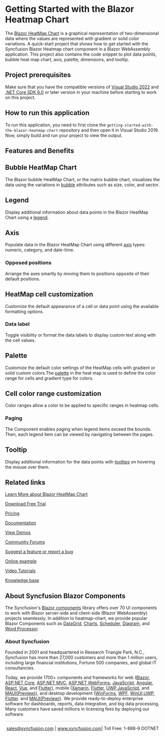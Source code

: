 # Getting Started with the Blazor Heatmap Chart

The [Blazor HeatMap Chart](https://www.syncfusion.com/blazor-components/blazor-heatmap-chart?utm_source=github&utm_medium=listing&utm_campaign=blazor-heatmap-chart-github-samples) is a graphical representation of two-dimensional data where the values are represented with gradient or solid color variations. A quick-start project that shows how to get started with the Syncfusion Blazor Heatmap chart component in a Blazor WebAssembly application. This project also contains the code snippet to plot data points, bubble heat map chart, axis, palette, dimensions, and tooltip.

## Project prerequisites
Make sure that you have the compatible versions of [Visual Studio 2022](https://visualstudio.microsoft.com/downloads/ ) and [.NET Core SDK 6.0](https://dotnet.microsoft.com/en-us/download/dotnet/6.0) or later version in your machine before starting to work on this project.

## How to run this application
To run this application, you need to first clone the `getting-started-with-the-blazor-heatmap-chart` repository and then open it in Visual Studio 2019. Now, simply build and run your project to view the output.

## Features and Benefits

## Bubble HeatMap Chart
The Blazor bubble HeatMap Chart, or the matrix bubble chart, visualizes the data using the variations in [bubble](https://blazor.syncfusion.com/documentation/heatmap-chart/bubble-heatmap?utm_source=github&utm_medium=listing&utm_campaign=blazor-heatmap-chart-github-samples) attributes such as size, color, and sector.

## Legend
Display additional information about data points in the Blazor HeatMap Chart using a [legend](https://blazor.syncfusion.com/documentation/heatmap-chart/legend?utm_source=github&utm_medium=listing&utm_campaign=blazor-heatmap-chart-github-samples).

## Axis
Populate data in the Blazor HeatMap Chart using different [axis](https://blazor.syncfusion.com/documentation/heatmap-chart/axis?utm_source=github&utm_medium=listing&utm_campaign=blazor-heatmap-chart-github-samples) types: numeric, category, and date-time.

### Opposed positions
Arrange the axes smartly by moving them to positions opposite of their default positions.

## HeatMap cell customization
Customize the default appearance of a cell or data point using the available formatting options.

### Data label
Toggle visibility or format the data labels to display custom text along with the cell values.

## Palette
Customize the default color settings of the HeatMap cells with gradient or solid custom colors.The [palette](https://blazor.syncfusion.com/documentation/heatmap-chart/palette?utm_source=github&utm_medium=listing&utm_campaign=blazor-heatmap-chart-github-samples) in the heat map is used to define the color range for cells and gradient type for colors.

## Cell color range customization
Color ranges allow a color to be applied to specific ranges in heatmap cells.

### Paging
The Component enables paging when legend items exceed the bounds. Then, each legend item can be viewed by navigating between the pages.

## Tooltip
Display additional information for the data points with [tooltips](https://blazor.syncfusion.com/documentation/heatmap-chart/tooltip?utm_source=github&utm_medium=listing&utm_campaign=blazor-heatmap-chart-github-samples) on hovering the mouse over them.


## Related links
[Learn More about Blazor HeatMap Chart](https://www.syncfusion.com/blazor-components/blazor-heatmap-chart?utm_source=github&utm_medium=listing&utm_campaign=blazor-heatmap-chart-github-samples)

[Download Free Trial](https://www.syncfusion.com/downloads/blazor?utm_source=github&utm_medium=listing&utm_campaign=blazor-heatmap-chart-github-samples)

[Pricing](https://www.syncfusion.com/sales/products/blazor?utm_source=github&utm_medium=listing&utm_campaign=blazor-heatmap-chart-github-samples)

[Documentation](https://blazor.syncfusion.com/documentation/heatmap-chart/getting-started?utm_source=github&utm_medium=listing&utm_campaign=blazor-heatmap-chart-github-samples)

[View Demos](https://github.com/SyncfusionExamples/getting-started-with-the-blazor-heatmap-chart?utm_source=github&utm_medium=listing&utm_campaign=blazor-heatmap-chart-github-samples)

[Community Forums](https://www.syncfusion.com/forums/blazor-components?utm_source=github&utm_medium=listing&utm_campaign=blazor-heatmap-chart-github-samples)

[Suggest a feature or report a bug](https://www.syncfusion.com/feedback/blazor-components?utm_source=github&utm_medium=listing&utm_campaign=blazor-heatmap-chart-github-samples)

[Online example](https://blazor.syncfusion.com/demos/heatmap-chart/default-functionalities?theme=bootstrap5?utm_source=github&utm_medium=listing&utm_campaign=blazor-heatmap-chart-github-samples)

[Video Tutorials](https://www.syncfusion.com/tutorial-videos/blazor/heatmap-chart?utm_source=github&utm_medium=listing&utm_campaign=blazor-heatmap-chart-github-samples)

[Knowledge base](https://www.syncfusion.com/kb/blazor-components?utm_source=github&utm_medium=listing&utm_campaign=blazor-heatmap-chart-github-samples)


## About Syncfusion Blazor Components
The Syncfusion's [Blazor components](https://www.syncfusion.com/blazor-components?utm_source=github&utm_medium=listing&utm_campaign=blazor-heatmap-chart-github-samples) library offers over 70 UI components to work with Blazor server-side and client-side (Blazor WebAssembly) projects seamlessly. In addition to heatmap-chart, we provide popular Blazor Components such as [DataGrid](https://www.syncfusion.com/blazor-components/blazor-datagrid?utm_source=github&utm_medium=listing&utm_campaign=blazor-heatmap-chart-github-samples), [Charts](https://www.syncfusion.com/blazor-components/blazor-charts?utm_source=github&utm_medium=listing&utm_campaign=blazor-heatmap-chart-github-samples), [Scheduler](https://www.syncfusion.com/blazor-components/blazor-scheduler?utm_source=github&utm_medium=listing&utm_campaign=blazor-heatmap-chart-github-samples), [Diagram](https://www.syncfusion.com/blazor-components/blazor-diagram?utm_source=github&utm_medium=listing&utm_campaign=blazor-heatmap-chart-github-samples), and [Word Processor](https://www.syncfusion.com/blazor-components/blazor-word-processor?utm_source=github&utm_medium=listing&utm_campaign=blazor-heatmap-chart-github-samples).

### About Syncfusion
Founded in 2001 and headquartered in Research Triangle Park, N.C., Syncfusion has more than 27,000 customers and more than 1 million users, including large financial institutions, Fortune 500 companies, and global IT consultancies.

Today, we provide 1700+ components and frameworks for web ([Blazor](https://www.syncfusion.com/blazor-components?utm_source=github&utm_medium=listing&utm_campaign=blazor-heatmap-chart-github-samples), [ASP.NET Core](https://www.syncfusion.com/aspnet-core-ui-controls?utm_source=github&utm_medium=listing&utm_campaign=blazor-heatmap-chart-github-samples), [ASP.NET MVC](https://www.syncfusion.com/aspnet-mvc-ui-controls?utm_source=github&utm_medium=listing&utm_campaign=blazor-heatmap-chart-github-samples), [ASP.NET WebForms](https://www.syncfusion.com/jquery/aspnet-webforms-ui-controls?utm_source=github&utm_medium=listing&utm_campaign=blazor-heatmap-chart-github-samples), [JavaScript](https://www.syncfusion.com/javascript-ui-controls?utm_source=github&utm_medium=listing&utm_campaign=blazor-heatmap-chart-github-samples), [Angular](https://www.syncfusion.com/angular-ui-components?utm_source=github&utm_medium=listing&utm_campaign=blazor-heatmap-chart-github-samples), [React](https://www.syncfusion.com/react-ui-components?utm_source=github&utm_medium=listing&utm_campaign=blazor-heatmap-chart-github-samples), [Vue](https://www.syncfusion.com/vue-ui-components?utm_source=github&utm_medium=listing&utm_campaign=blazor-heatmap-chart-github-samples), and [Flutter](https://www.syncfusion.com/flutter-widgets?utm_source=github&utm_medium=listing&utm_campaign=blazor-heatmap-chart-github-samples)), mobile ([Xamarin](https://www.syncfusion.com/xamarin-ui-controls?utm_source=github&utm_medium=listing&utm_campaign=blazor-heatmap-chart-github-samples), [Flutter](https://www.syncfusion.com/flutter-widgets?utm_source=github&utm_medium=listing&utm_campaign=blazor-heatmap-chart-github-samples), [UWP](https://www.syncfusion.com/uwp-ui-controls?utm_source=github&utm_medium=listing&utm_campaign=blazor-heatmap-chart-github-samples),[JavaScript](https://www.syncfusion.com/javascript-ui-controls?utm_source=github&utm_medium=listing&utm_campaign=blazor-heatmap-chart-github-samples), and [MAUI(Preview)](https://www.syncfusion.com/maui-controls?utm_source=github&utm_medium=listing&utm_campaign=blazor-heatmap-chart-github-samples)), and desktop development ([WinForms](https://www.syncfusion.com/winforms-ui-controls?utm_source=github&utm_medium=listing&utm_campaign=blazor-heatmap-chart-github-samples), [WPF](https://www.syncfusion.com/wpf-controls?utm_source=github&utm_medium=listing&utm_campaign=blazor-heatmap-chart-github-samples), [WinUI](https://www.syncfusion.com/winui-controls?utm_source=github&utm_medium=listing&utm_campaign=blazor-heatmap-chart-github-samples),[UWP](https://www.syncfusion.com/uwp-ui-controls?utm_source=github&utm_medium=listing&utm_campaign=blazor-heatmap-chart-github-samples), [Flutter](https://www.syncfusion.com/flutter-widgets?utm_source=github&utm_medium=listing&utm_campaign=blazor-heatmap-chart-github-samples). and [MAUI(Preview)](https://www.syncfusion.com/maui-controls?utm_source=github&utm_medium=listing&utm_campaign=blazor-heatmap-chart-github-samples)). We provide ready-to-deploy enterprise software for dashboards, reports, data integration, and big data processing. Many customers have saved millions in licensing fees by deploying our software.

<hr style="height:0.3px;border:none;color:lightgrey;background-color:lightgrey;" />

<p align="center">
<a href="mailto:sales@syncfusion.com?Subject=Syncfusion Blazor HeatMap-Chart - GitHub" target="_top">sales@syncfusion.com</a> | <a href="https://www.syncfusion.com?utm_source=github&utm_medium=listing&utm_campaign=blazor-heatmap-chart-github-samples">www.syncfusion.com</a>| Toll Free: 1-888-9 DOTNET <br>
</p>


